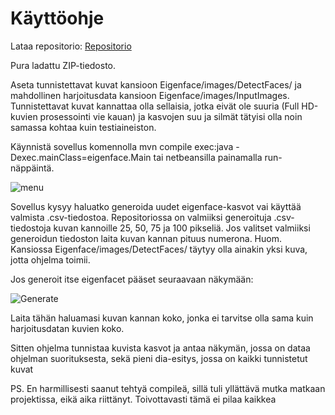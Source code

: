 # Käyttöohje

Lataa repositorio:
[Repositorio](https://github.com/tvaskisalo/Eigenface)

Pura ladattu ZIP-tiedosto.

Aseta tunnistettavat kuvat kansioon Eigenface/images/DetectFaces/ ja mahdollinen harjoitusdata kansioon Eigenface/images/InputImages.
Tunnistettavat kuvat kannattaa olla sellaisia, jotka eivät ole suuria (Full HD-kuvien prosessointi vie kauan) ja kasvojen suu ja silmät tätyisi olla noin samassa kohtaa kuin testiaineiston. 

Käynnistä sovellus komennolla mvn compile exec:java -Dexec.mainClass=eigenface.Main tai netbeansilla painamalla run-näppäintä.

![menu](https://user-images.githubusercontent.com/61991314/92310192-915a7e00-efb4-11ea-9c36-5c5ae1f9198b.PNG)

Sovellus kysyy haluatko generoida uudet eigenface-kasvot vai käyttää valmista .csv-tiedostoa.
Repositoriossa on valmiiksi generoituja .csv-tiedostoja kuvan kannoille 25, 50, 75 ja 100 pikseliä.
Jos valitset valmiiksi generoidun tiedoston laita kuvan kannan pituus numerona. Huom. Kansiossa Eigenface/images/DetectFaces/ täytyy olla ainakin yksi kuva, jotta ohjelma toimii.

Jos generoit itse eigenfacet pääset seuraavaan näkymään:

![Generate](https://user-images.githubusercontent.com/61991314/92310179-7daf1780-efb4-11ea-8e29-370d494c1bae.PNG)

Laita tähän haluamasi kuvan kannan koko, jonka ei tarvitse olla sama kuin harjoitusdatan kuvien koko.

Sitten ohjelma tunnistaa kuvista kasvot ja antaa näkymän, jossa on dataa ohjelman suorituksesta, sekä pieni dia-esitys, jossa on kaikki tunnistetut kuvat


PS. En harmillisesti saanut tehtyä compileä, sillä tuli yllättävä mutka matkaan projektissa, eikä aika riittänyt. Toivottavasti tämä ei pilaa kaikkea
